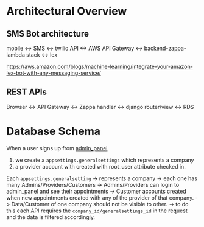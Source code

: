 # Architectural Overview

## SMS Bot architecture

mobile <-> SMS <-> twilio API <-> AWS API Gateway <-> backend-zappa-lambda stack <-> lex

https://aws.amazon.com/blogs/machine-learning/integrate-your-amazon-lex-bot-with-any-messaging-service/

## REST APIs

Browser <-> API Gateway <-> Zappa handler <-> django router/view <-> RDS


# Database Schema

When a user signs up from [admin_panel](app.bookedfusion.com) 
1. we create a `appsettings.generalsettings` which represents a company
2. a provider account with created with root_user attribute checked in.

Each `appsettings.generalsetting` 
    -> represents a company
        -> each one has many Admins/Providers/Customers
            -> Admins/Providers can login to admin_panel and see their appointments
            -> Customer accounts created when new appointments created with any of the provider of that company.
    -> Data/Customer of one company should not be visible to other. 
        -> to do this each API requires the `company_id/generalsettings_id` in the request 
           and the data is filtered accordingly.
